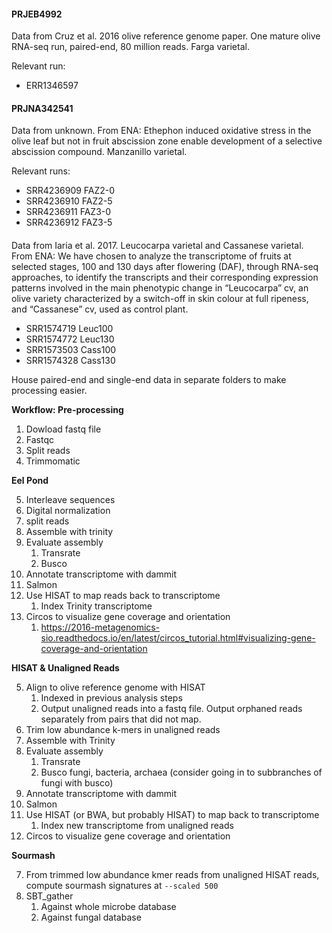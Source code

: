 #### PRJEB4992

Data from Cruz et al. 2016 olive reference genome paper. One mature olive RNA-seq run, paired-end, 80 million reads. Farga varietal.

Relevant run:

+ ERR1346597

#### PRJNA342541

Data from unknown. From ENA: Ethephon induced oxidative stress in the olive leaf but not in fruit abscission zone enable development of a selective abscission compound. Manzanillo varietal.

Relevant runs:

+ SRR4236909 FAZ2-0
+ SRR4236910 FAZ2-5
+ SRR4236911 FAZ3-0
+ SRR4236912 FAZ3-5

####

Data from Iaria et al. 2017. Leucocarpa varietal and Cassanese varietal.  From ENA: We have chosen to analyze the transcriptome of fruits at selected stages, 100 and 130 days after flowering (DAF), through RNA-seq approaches, to identify the transcripts and their corresponding expression patterns involved in the main phenotypic change in “Leucocarpa” cv, an olive variety characterized by a switch-off in skin colour at full ripeness, and “Cassanese” cv, used as control plant.

+ SRR1574719 Leuc100
+ SRR1574772 Leuc130
+ SRR1573503 Cass100 
+ SRR1574328 Cass130

House paired-end and single-end data in separate folders to make processing easier. 

**Workflow: Pre-processing**

1. Dowload fastq file
2. Fastqc
3. Split reads
4. Trimmomatic

**Eel Pond**

5. Interleave sequences
6. Digital normalization
7. split reads
8. Assemble with trinity
9. Evaluate assembly
    1. Transrate
    2. Busco
10. Annotate transcriptome with dammit
11. Salmon
12. Use HISAT to map reads back to transcriptome
    1. Index Trinity transcriptome
12. Circos to visualize gene coverage and orientation 
    1. https://2016-metagenomics-sio.readthedocs.io/en/latest/circos_tutorial.html#visualizing-gene-coverage-and-orientation

 
**HISAT & Unaligned Reads**

5. Align to olive reference genome with HISAT
    1. Indexed in previous analysis steps
    2. Output unaligned reads into a fastq file. Output orphaned reads separately from pairs that did not map.
6. Trim low abundance k-mers in unaligned reads
7. Assemble with Trinity
8. Evaluate assembly
    1. Transrate
    2. Busco fungi, bacteria, archaea (consider going in to subbranches of fungi with busco)
9. Annotate transcriptome with dammit
10. Salmon
11. Use HISAT (or BWA, but probably HISAT) to map back to transcriptome 
    1. Index new transcriptome from unaligned reads
12. Circos to visualize gene coverage and orientation 

**Sourmash**

7. From trimmed low abundance kmer reads from unaligned HISAT reads, compute sourmash signatures at `--scaled 500`
8. SBT_gather
    1. Against whole microbe database
    2. Against fungal database
